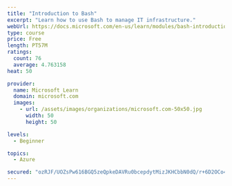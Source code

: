 ```yaml
---
title: "Introduction to Bash"
excerpt: "Learn how to use Bash to manage IT infrastructure."
webUrl: https://docs.microsoft.com/en-us/learn/modules/bash-introduction/
type: course
price: Free
length: PT57M
ratings:
  count: 76
  average: 4.763158
heat: 50

provider:
  name: Microsoft Learn
  domain: microsoft.com
  images:
    - url: /assets/images/organizations/microsoft.com-50x50.jpg
      width: 50
      height: 50

levels:
  - Beginner

topics:
  - Azure

secured: "ozRJF/UOZsPw616BGQ5zeQpkeDAVRu0bcepdytMizJKHCbbN0dQ/r+6D2OCo4erDZJUEuIczSsCunuZgxLBYhJFIBuov2XJOcX6kzO+YPVxkAAArEOzskSZ2X9U5pB0sgR+MkR90+P0y3DHMDE3KsJ0wp/HqNVcGuS0dcud0YDZjo1rqt5fdt4WHMV33UIcQp0eRAr191JPeiZITuCd15SGxdrgRW9dF/zX2MnPdl3zkdyZ5DTHlZSChO0oRE/Uw34Lb6ZlLjtRCby5q2J9q0E1Jb8kGiC6q9Gkmdjo61qxPbG5UsDvgS246T3+vrpp+ESM1rSdaBg1jYUCVDDRRk/36W/d3nVlX9W4Uun3NjtFMDhmWhno4PYmullrC5ncnAaP15fiopVWjH9ZQcgTMbgEOMsPI2senb5h8DaKEBBE=;ZFw7x8hfMl7HGOci/0xjzA=="
---
```



